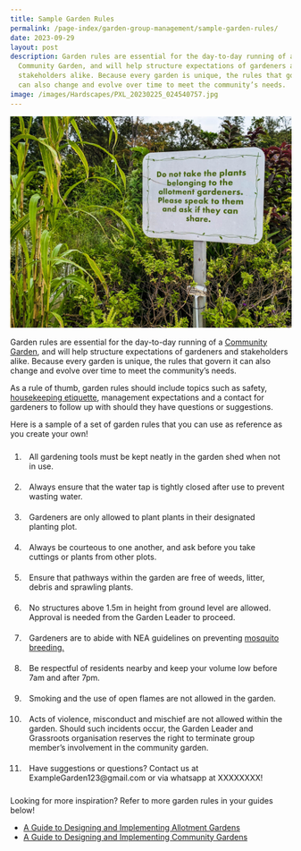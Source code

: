 ```yaml
---
title: Sample Garden Rules
permalink: /page-index/garden-group-management/sample-garden-rules/
date: 2023-09-29
layout: post
description: Garden rules are essential for the day-to-day running of a
  Community Garden, and will help structure expectations of gardeners and
  stakeholders alike. Because every garden is unique, the rules that govern it
  can also change and evolve over time to meet the community’s needs.
image: /images/Hardscapes/PXL_20230225_024540757.jpg
---
```

<style>
	ol li {
	 padding: 10px;
	}
</style>

<section>
		<img title="An Allotment garden sign stating the rule that visitors should not harvest plants without the gardener's permission. Photo by Jacqueline Chua." src="/images/Hardscapes/PXL_20230225_024540757.jpg">
	<p>Garden rules are essential for the day-to-day running of a <a href="/get-involved/community-gardens/">Community Garden</a>, and will help structure expectations of gardeners and stakeholders alike. Because every garden is unique, the rules that govern it can also change and evolve over time to meet the community’s needs.</p>
	<p>As a rule of thumb, garden rules should include topics such as safety, <a href="/garden-management/housekeeping/">housekeeping etiquette</a>, management expectations and a contact for gardeners to follow up with should they have questions or suggestions.</p>
	<p>Here is a sample of a set of garden rules that you can use as reference as you create your own!</p>
	<ol>
		<li>All gardening tools must be kept neatly in the garden shed when not in use.</li>
	<li>Always ensure that the water tap is tightly closed after use to prevent wasting water.</li>
		<li>Gardeners are only allowed to plant plants in their designated planting plot.</li>
		<li>Always be courteous to one another, and ask before you take cuttings or plants from other plots.</li>
		<li>Ensure that pathways within the garden are free of weeds, litter, debris and sprawling plants.</li>
		<li>No structures above 1.5m in height from ground level are allowed. Approval is needed from the Garden Leader to proceed.</li>
		<li>Gardeners are to abide with NEA guidelines on preventing <a href="/page-index/housekeeping/keeping-gardens-mosquito-free/">mosquito breeding.</a></li>
		<li>Be respectful of residents nearby and keep your volume low before 7am and after 7pm.</li>
		<li>Smoking and the use of open flames are not allowed in the garden.</li>
		<li>Acts of violence, misconduct and mischief are not allowed within the garden. Should such incidents occur, the Garden Leader and Grassroots organisation reserves the right to terminate group member’s involvement in the community garden.</li>
		<li>Have suggestions or questions? Contact us at ExampleGarden123@gmail.com or via whatsapp at XXXXXXXX!</li>
	</ol>
	<p>Looking for more inspiration? Refer to more garden rules in your guides below!</p>
	<ul>
						<li><a target="_blank" href="https://go.gov.sg/allotment-guide">A Guide to Designing and Implementing Allotment Gardens</a></li>	
				<li><a target="_blank" href="https://go.gov.sg/community-garden-design">A Guide to Designing and Implementing Community Gardens</a></li>	
</ul>
</section>